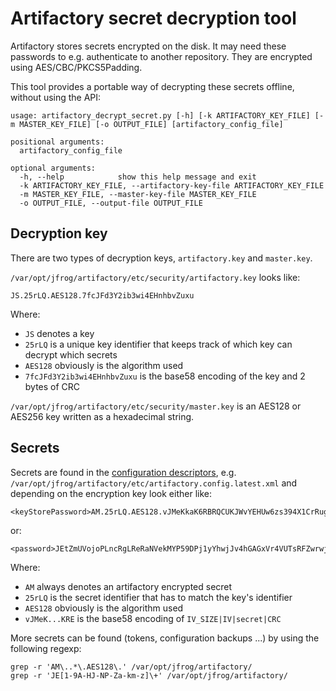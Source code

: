 Artifactory secret decryption tool
==================================

Artifactory stores secrets encrypted on the disk. It may need these passwords to e.g. authenticate to another repository. They are encrypted using AES/CBC/PKCS5Padding.

This tool provides a portable way of decrypting these secrets offline, without using the API:
```
usage: artifactory_decrypt_secret.py [-h] [-k ARTIFACTORY_KEY_FILE] [-m MASTER_KEY_FILE] [-o OUTPUT_FILE] [artifactory_config_file]

positional arguments:
  artifactory_config_file

optional arguments:
  -h, --help            show this help message and exit
  -k ARTIFACTORY_KEY_FILE, --artifactory-key-file ARTIFACTORY_KEY_FILE
  -m MASTER_KEY_FILE, --master-key-file MASTER_KEY_FILE
  -o OUTPUT_FILE, --output-file OUTPUT_FILE
```


Decryption key
--------------

There are two types of decryption keys, ```artifactory.key``` and ```master.key```.

```/var/opt/jfrog/artifactory/etc/security/artifactory.key``` looks like:
```
JS.25rLQ.AES128.7fcJFd3Y2ib3wi4EHnhbvZuxu
```

Where:

* ```JS``` denotes a key
* ```25rLQ``` is a unique key identifier that keeps track of which key can decrypt which secrets
* ```AES128``` obviously is the algorithm used
* ```7fcJFd3Y2ib3wi4EHnhbvZuxu``` is the base58 encoding of the key and 2 bytes of CRC

```/var/opt/jfrog/artifactory/etc/security/master.key``` is an AES128 or AES256 key written as a hexadecimal string.


Secrets
-------

Secrets are found in the [configuration descriptors](https://www.jfrog.com/confluence/display/JFROG/Configuration+Files#ConfigurationFiles-GlobalConfigurationDescriptor), e.g. ```/var/opt/jfrog/artifactory/etc/artifactory.config.latest.xml``` and depending on the encryption key look either like:
```
<keyStorePassword>AM.25rLQ.AES128.vJMeKkaK6RBRQCUKJWvYEHUw6zs394X1CrRugvJsQGPanhMgQ5be8yjWDhJYC4BEz2KRE</keyStorePassword>
```
or:
```
<password>JEtZmUVojoPLncRgLReRaNVekMYP59DPj1yYhwjJv4hGAGxVr4VUTsRFZwrwjeaz1tFjA4L</password>
```

Where:

* ```AM``` always denotes an artifactory encrypted secret
* ```25rLQ``` is the secret identifier that has to match the key's identifier
* ```AES128``` obviously is the algorithm used
* ```vJMeK...KRE``` is the base58 encoding of ```IV_SIZE|IV|secret|CRC```

More secrets can be found (tokens, configuration backups ...) by using the following regexp:
```
grep -r 'AM\..*\.AES128\.' /var/opt/jfrog/artifactory/
grep -r 'JE[1-9A-HJ-NP-Za-km-z]\+' /var/opt/jfrog/artifactory/
```
